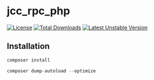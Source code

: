# jcc_rpc_php

[![License](https://poser.pugx.org/jccdex/jcc_rpc_php/license)](https://packagist.org/packages/jccdex/jcc_rpc_php)
[![Total Downloads](https://poser.pugx.org/jccdex/jcc_rpc_php/downloads)](https://packagist.org/packages/jccdex/jcc_rpc_php)
[![Latest Unstable Version](https://poser.pugx.org/jccdex/jcc_rpc_php/v/unstable)](https://packagist.org/packages/jccdex/jcc_rpc_php)

## Installation

```php
composer install

composer dump-autoload --optimize
```
